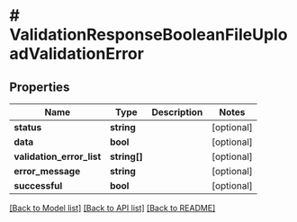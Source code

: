 # # ValidationResponseBooleanFileUploadValidationError

## Properties

Name | Type | Description | Notes
------------ | ------------- | ------------- | -------------
**status** | **string** |  | [optional]
**data** | **bool** |  | [optional]
**validation_error_list** | **string[]** |  | [optional]
**error_message** | **string** |  | [optional]
**successful** | **bool** |  | [optional]

[[Back to Model list]](../../README.md#models) [[Back to API list]](../../README.md#endpoints) [[Back to README]](../../README.md)
